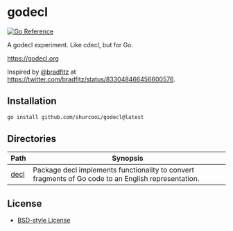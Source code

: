 godecl
======

[![Go Reference](https://pkg.go.dev/badge/github.com/shurcooL/godecl.svg)](https://pkg.go.dev/github.com/shurcooL/godecl)

A godecl experiment. Like cdecl, but for Go.

https://godecl.org

Inspired by <a href="https://github.com/bradfitz" class="user-mention">@bradfitz</a> at https://twitter.com/bradfitz/status/833048466456600576.

Installation
------------

```sh
go install github.com/shurcooL/godecl@latest
```

Directories
-----------

| Path                                                       | Synopsis                                                                                            |
|------------------------------------------------------------|-----------------------------------------------------------------------------------------------------|
| [decl](https://pkg.go.dev/github.com/shurcooL/godecl/decl) | Package decl implements functionality to convert fragments of Go code to an English representation. |

License
-------

-	[BSD-style License](LICENSE)
